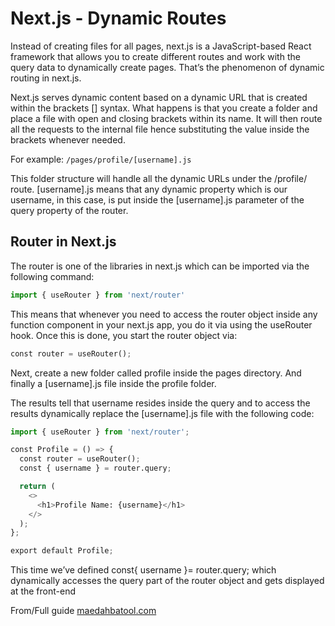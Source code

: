 # Next.js - Dynamic Routes

Instead of creating files for all pages, next.js is a JavaScript-based React framework that allows you to create different routes and work with the query data to dynamically create pages. That’s the phenomenon of dynamic routing in next.js.

Next.js serves dynamic content based on a dynamic URL that is created within the brackets [] syntax. What happens is that you create a folder and place a file with open and closing brackets within its name. It will then route all the requests to the internal file hence substituting the value inside the brackets whenever needed.

For example: `/pages/profile/[username].js`

This folder structure will handle all the dynamic URLs under the /profile/ route. [username].js means that any dynamic property which is our username, in this case, is put inside the [username].js parameter of the query property of the router.

## Router in Next.js

The router is one of the libraries in next.js which can be imported via the following command:

```python
import { useRouter } from 'next/router'
```

This means that whenever you need to access the router object inside any function component in your next.js app, you do it via using the useRouter hook. Once this is done, you start the router object via:

```python
const router = useRouter();
```

Next, create a new folder called profile inside the pages directory. And finally a [username].js file inside the profile folder.

The results tell that username resides inside the query and to access the results dynamically replace the [username].js file with the following code:

```python
import { useRouter } from 'next/router';

const Profile = () => {
  const router = useRouter();
  const { username } = router.query;

  return (
    <>
      <h1>Profile Name: {username}</h1>
    </>
  );
};

export default Profile;
```

This time we’ve defined const{ username }= router.query; which dynamically accesses the query part of the router object and gets displayed at the front-end

From/Full guide [maedahbatool.com](https://maedahbatool.com/understanding-dynamic-routing-and-api-routes-in-next-js/#:~:text=Instead%20of%20creating%20files%20for%20all%20pages%2C%20next.js,with%20open%20and%20closing%20brackets%20within%20its%20name.)